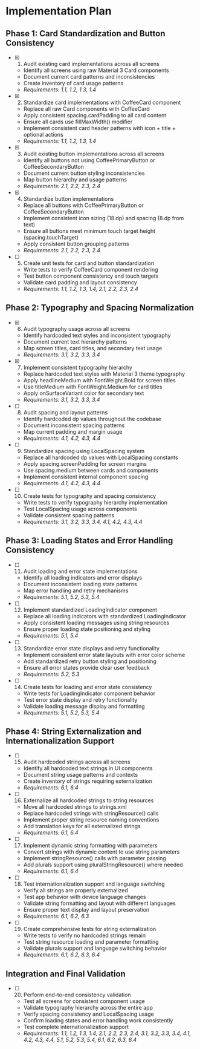 # Implementation Plan

## Phase 1: Card Standardization and Button Consistency

- [x] 1. Audit existing card implementations across all screens
  - Identify all screens using raw Material 3 Card components
  - Document current card patterns and inconsistencies
  - Create inventory of card usage patterns
  - _Requirements: 1.1, 1.2, 1.3, 1.4_

- [x] 2. Standardize card implementations with CoffeeCard component
  - Replace all raw Card components with CoffeeCard
  - Apply consistent spacing.cardPadding to all card content
  - Ensure all cards use fillMaxWidth() modifier
  - Implement consistent card header patterns with icon + title + optional actions
  - _Requirements: 1.1, 1.2, 1.3, 1.4_

- [x] 3. Audit existing button implementations across all screens





  - Identify all buttons not using CoffeePrimaryButton or CoffeeSecondaryButton
  - Document current button styling inconsistencies
  - Map button hierarchy and usage patterns
  - _Requirements: 2.1, 2.2, 2.3, 2.4_

- [x] 4. Standardize button implementations
  - Replace all buttons with CoffeePrimaryButton or CoffeeSecondaryButton
  - Implement consistent icon sizing (18.dp) and spacing (8.dp from text)
  - Ensure all buttons meet minimum touch target height (spacing.touchTarget)
  - Apply consistent button grouping patterns
  - _Requirements: 2.1, 2.2, 2.3, 2.4_

- [ ] 5. Create unit tests for card and button standardization
  - Write tests to verify CoffeeCard component rendering
  - Test button component consistency and touch targets
  - Validate card padding and layout consistency
  - _Requirements: 1.1, 1.2, 1.3, 1.4, 2.1, 2.2, 2.3, 2.4_

## Phase 2: Typography and Spacing Normalization

- [x] 6. Audit typography usage across all screens
  - Identify hardcoded text styles and inconsistent typography
  - Document current text hierarchy patterns
  - Map screen titles, card titles, and secondary text usage
  - _Requirements: 3.1, 3.2, 3.3, 3.4_

- [x] 7. Implement consistent typography hierarchy
  - Replace hardcoded text styles with Material 3 theme typography
  - Apply headlineMedium with FontWeight.Bold for screen titles
  - Use titleMedium with FontWeight.Medium for card titles
  - Apply onSurfaceVariant color for secondary text
  - _Requirements: 3.1, 3.2, 3.3, 3.4_

- [ ] 8. Audit spacing and layout patterns
  - Identify hardcoded dp values throughout the codebase
  - Document inconsistent spacing patterns
  - Map current padding and margin usage
  - _Requirements: 4.1, 4.2, 4.3, 4.4_

- [ ] 9. Standardize spacing using LocalSpacing system
  - Replace all hardcoded dp values with LocalSpacing constants
  - Apply spacing.screenPadding for screen margins
  - Use spacing.medium between cards and components
  - Implement consistent internal component spacing
  - _Requirements: 4.1, 4.2, 4.3, 4.4_

- [ ] 10. Create tests for typography and spacing consistency
  - Write tests to verify typography hierarchy implementation
  - Test LocalSpacing usage across components
  - Validate consistent spacing patterns
  - _Requirements: 3.1, 3.2, 3.3, 3.4, 4.1, 4.2, 4.3, 4.4_

## Phase 3: Loading States and Error Handling Consistency

- [ ] 11. Audit loading and error state implementations
  - Identify all loading indicators and error displays
  - Document inconsistent loading state patterns
  - Map error handling and retry mechanisms
  - _Requirements: 5.1, 5.2, 5.3, 5.4_

- [ ] 12. Implement standardized LoadingIndicator component
  - Replace all loading indicators with standardized LoadingIndicator
  - Apply consistent loading messages using string resources
  - Ensure proper loading state positioning and styling
  - _Requirements: 5.1, 5.4_

- [ ] 13. Standardize error state displays and retry functionality
  - Implement consistent error state layouts with error color scheme
  - Add standardized retry button styling and positioning
  - Ensure all error states provide clear user feedback
  - _Requirements: 5.2, 5.3_

- [ ] 14. Create tests for loading and error state consistency
  - Write tests for LoadingIndicator component behavior
  - Test error state display and retry functionality
  - Validate loading message display and formatting
  - _Requirements: 5.1, 5.2, 5.3, 5.4_

## Phase 4: String Externalization and Internationalization Support

- [ ] 15. Audit hardcoded strings across all screens
  - Identify all hardcoded text strings in UI components
  - Document string usage patterns and contexts
  - Create inventory of strings requiring externalization
  - _Requirements: 6.1, 6.4_

- [ ] 16. Externalize all hardcoded strings to string resources
  - Move all hardcoded strings to strings.xml
  - Replace hardcoded strings with stringResource() calls
  - Implement proper string resource naming conventions
  - Add translation keys for all externalized strings
  - _Requirements: 6.1, 6.4_

- [ ] 17. Implement dynamic string formatting with parameters
  - Convert strings with dynamic content to use string parameters
  - Implement stringResource() calls with parameter passing
  - Add plurals support using pluralStringResource() where needed
  - _Requirements: 6.1, 6.4_

- [ ] 18. Test internationalization support and language switching
  - Verify all strings are properly externalized
  - Test app behavior with device language changes
  - Validate string formatting and layout with different languages
  - Ensure proper text display and layout preservation
  - _Requirements: 6.1, 6.2, 6.3_

- [ ] 19. Create comprehensive tests for string externalization
  - Write tests to verify no hardcoded strings remain
  - Test string resource loading and parameter formatting
  - Validate plurals support and language switching behavior
  - _Requirements: 6.1, 6.2, 6.3, 6.4_

## Integration and Final Validation

- [ ] 20. Perform end-to-end consistency validation
  - Test all screens for consistent component usage
  - Validate typography hierarchy across the entire app
  - Verify spacing consistency and LocalSpacing usage
  - Confirm loading states and error handling work consistently
  - Test complete internationalization support
  - _Requirements: 1.1, 1.2, 1.3, 1.4, 2.1, 2.2, 2.3, 2.4, 3.1, 3.2, 3.3, 3.4, 4.1, 4.2, 4.3, 4.4, 5.1, 5.2, 5.3, 5.4, 6.1, 6.2, 6.3, 6.4_